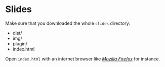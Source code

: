 # Slides

Make sure that you downloaded the whole `slides` directory:

* dist/
* img/
* plugin/
* index.html

Open `index.html` with an internet browser like [_Mozilla Firefox_](https://www.mozilla.org/) for instance.
